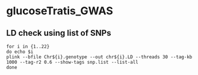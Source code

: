 # glucoseTratis_GWAS

## LD check using list of SNPs
```
for i in {1..22}
do echo $i
plink --bfile Chr${i}.genotype --out chr${i}.LD --threads 30 --tag-kb 1000 --tag-r2 0.6 --show-tags snp.list --list-all
done
```
